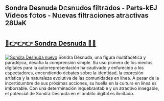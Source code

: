 ## Sondra Desnuda D𝚎sn𝚞dos filtr𝚊dos - Parts-kEJ Vid𝚎os f𝚘tos - N𝚞evas filtr𝚊ciones atr𝚊ctivas 28UaK

# <h2><a href="http://mb5rdr.tromn.icu/?c=Sondra+Desnuda">🔗👉👉👉 Sondra Desnuda 🔗🔗</a></h2>

[![Sondra Desnuda nuevo](https://i.imgur.com/pEAQMta.gif)](http://mb5rdr.tromn.icu/?c=Sondra+Desnuda)
Sondra Desnuda, una figura multifacética y paradójica, desafía la comprensión simple. Su uso pionero de los medios digitales para la autorrepresentación ha cautivado y enfurecido a los espectadores, encendiendo debates sobre la identidad, la expresión artística y la naturaleza evolutiva de las comunidades en línea. A pesar de la incertidumbre de sus próximas acciones, su huella en la cultura en línea es imborrable. Con una determinación inquebrantable y un atractivo innegable, el potencial de Sondra Desnuda en el ámbito digital es ilimitado.
